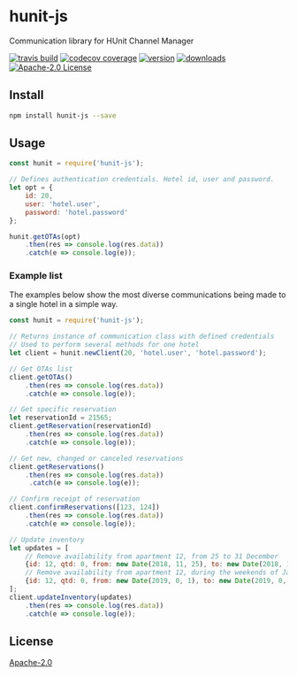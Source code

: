 # hunit-js
Communication library for HUnit Channel Manager

[![travis build](https://img.shields.io/travis/DedoxBR/hunit-js.svg?style=flat-square)](https://travis-ci.org/DedoxBR/hunit-js)
[![codecov coverage](https://img.shields.io/codecov/c/github/DedoxBR/hunit-js.svg?style=flat-square)](https://codecov.io/github/DedoxBR/hunit-js)
[![version](https://img.shields.io/npm/v/hunit-js.svg?style=flat-square)](http://npm.im/hunit-js)
[![downloads](https://img.shields.io/npm/dm/hunit-js.svg?style=flat-square)](http://npm-stat.com/charts.html?package=hunit-js&from=2015-08-01)
[![Apache-2.0 License](https://img.shields.io/npm/l/hunit-js.svg?style=flat-square)](https://spdx.org/licenses/Apache-2.0.html)


## Install

```bash
npm install hunit-js --save
```

## Usage

```js
const hunit = require('hunit-js');

// Defines authentication credentials. Hotel id, user and password.
let opt = {
    id: 20,
    user: 'hotel.user',
    password: 'hotel.password'
};

hunit.getOTAs(opt)
    .then(res => console.log(res.data))
    .catch(e => console.log(e));
```

### Example list

The examples below show the most diverse communications being made to a single hotel in a simple way.

```js
const hunit = require('hunit-js');

// Returns instance of communication class with defined credentials
// Used to perform several methods for one hotel
let client = hunit.newClient(20, 'hotel.user', 'hotel.password');

// Get OTAs list
client.getOTAs()
    .then(res => console.log(res.data))
    .catch(e => console.log(e));

// Get specific reservation
let reservationId = 21565;
client.getReservation(reservationId)
    .then(res => console.log(res.data))
    .catch(e => console.log(e));

// Get new, changed or canceled reservations
client.getReservations()
    .then(res => console.log(res.data))
     .catch(e => console.log(e));

// Confirm receipt of reservation
client.confirmReservations([123, 124])
    .then(res => console.log(res.data))
    .catch(e => console.log(e));

// Update inventory
let updates = [
    // Remove availability from apartment 12, from 25 to 31 December
    {id: 12, qtd: 0, from: new Date(2018, 11, 25), to: new Date(2018, 11, 31)},
    // Remove availability from apartment 12, during the weekends of January
    {id: 12, qtd: 0, from: new Date(2019, 0, 1), to: new Date(2019, 0, 31), days: {fri: true, sat: true}}
];
client.updateInventory(updates)
    .then(res => console.log(res.data))
    .catch(e => console.log(e));
```

## License

[Apache-2.0](https://spdx.org/licenses/Apache-2.0.html)